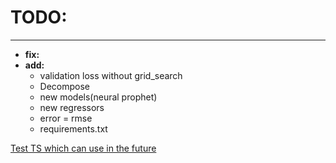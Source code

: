 # TODO:

---

- **fix:** 
- **add:**
  - validation loss without grid_search
  - Decompose
  - new models(neural prophet)
  - new regressors
  - error = rmse
  - requirements.txt

[Test TS which can use in the future](https://www.kaggle.com/competitions/store-sales-time-series-forecasting/data?select=sample_submission.csv)

